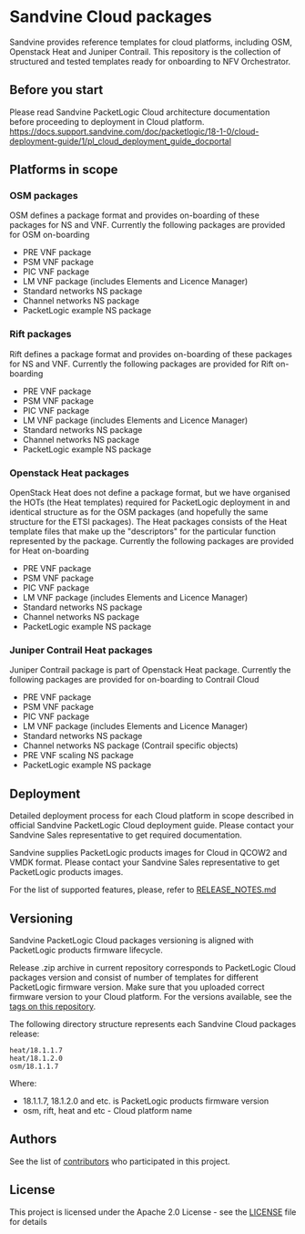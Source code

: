 # Sandvine Cloud packages

Sandvine provides reference templates for cloud platforms, including OSM, Openstack Heat and Juniper Contrail. This repository is the collection of structured and tested templates ready for onboarding to NFV Orchestrator. 

## Before you start

Please read Sandvine PacketLogic Cloud architecture documentation before proceeding to deployment in Cloud platform.
https://docs.support.sandvine.com/doc/packetlogic/18-1-0/cloud-deployment-guide/1/pl_cloud_deployment_guide_docportal 

## Platforms in scope

### OSM packages

OSM defines a package format and provides on-boarding of these packages for NS and VNF.
Currently the following packages are provided for OSM on-boarding
* PRE VNF package
* PSM VNF package
* PIC VNF package
* LM VNF package (includes Elements and Licence Manager)
* Standard networks NS package
* Channel networks NS package
* PacketLogic example NS package

### Rift packages

Rift defines a package format and provides on-boarding of these packages for NS and VNF.
Currently the following packages are provided for Rift on-boarding
* PRE VNF package
* PSM VNF package
* PIC VNF package
* LM VNF package (includes Elements and Licence Manager)
* Standard networks NS package
* Channel networks NS package
* PacketLogic example NS package

### Openstack Heat packages

OpenStack Heat does not define a package format, but we have organised the HOTs (the Heat templates) required for PacketLogic deployment in and identical structure as for the OSM packages (and hopefully the same structure for the ETSI packages). The Heat packages consists of the Heat template files that make up the "descriptors" for the particular function represented by the package.
Currently the following packages are provided for Heat on-boarding
* PRE VNF package
* PSM VNF package
* PIC VNF package
* LM VNF package (includes Elements and Licence Manager)
* Standard networks NS package
* Channel networks NS package
* PacketLogic example NS package

### Juniper Contrail Heat packages

Juniper Contrail package is part of Openstack Heat package.
Currently the following packages are provided for on-boarding to Contrail Cloud
* PRE VNF package
* PSM VNF package
* PIC VNF package
* LM VNF package (includes Elements and Licence Manager)
* Standard networks NS package
* Channel networks NS package (Contrail specific objects)
* PRE VNF scaling NS package
* PacketLogic example NS package

## Deployment

Detailed deployment process for each Cloud platform in scope described in official Sandvine PacketLogic Cloud deployment guide. Please contact your Sandvine Sales representative to get required documentation.

Sandvine supplies PacketLogic products images for Cloud in QCOW2 and VMDK format. Please contact your Sandvine Sales representative to get PacketLogic products images.

For the list of supported features, please, refer to [RELEASE_NOTES.md](RELEASE_NOTES.md)

## Versioning

Sandvine PacketLogic Cloud packages versioning is aligned with PacketLogic products firmware lifecycle.

Release .zip archive in current repository corresponds to PacketLogic Cloud packages version and consist of number of templates for different PacketLogic firmware version. Make sure that you uploaded correct firmware version to your Cloud platform. 
 For the versions available, see the [tags on this repository](https://github.com/sandvine/sandvine-nfv-descriptors/tags). 

The following directory structure represents each Sandvine Cloud packages release:
```
heat/18.1.1.7
heat/18.1.2.0
osm/18.1.1.7
```
Where:
* 18.1.1.7, 18.1.2.0 and etc. is PacketLogic products firmware version
* osm, rift, heat and etc - Cloud platform name

## Authors

See  the list of [contributors](https://github.com/sandvine/sandvine-nfv-descriptors/graphs/contributors) who participated in this project.

## License

This project is licensed under the Apache 2.0 License - see the [LICENSE](LICENSE) file for details
